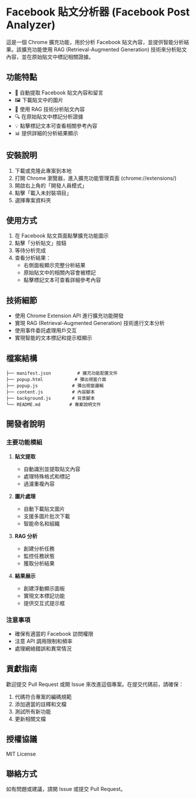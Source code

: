 # Facebook 貼文分析器 (Facebook Post Analyzer)

這是一個 Chrome 擴充功能，用於分析 Facebook 貼文內容，並提供智能分析結果。該擴充功能使用 RAG (Retrieval-Augmented Generation) 技術來分析貼文內容，並在原始貼文中標記相關證據。

## 功能特點


- 📝 自動提取 Facebook 貼文內容和留言
- 🖼️ 下載貼文中的圖片
- 🤖 使用 RAG 技術分析貼文內容
- 🔍 在原始貼文中標記分析證據
- 💡 點擊標記文本可查看相關參考內容
- 📊 提供詳細的分析結果顯示

## 安裝說明

1. 下載或克隆此專案到本地
2. 打開 Chrome 瀏覽器，進入擴充功能管理頁面 (chrome://extensions/)
3. 開啟右上角的「開發人員模式」
4. 點擊「載入未封裝項目」
5. 選擇專案資料夾

## 使用方式

1. 在 Facebook 貼文頁面點擊擴充功能圖示
2. 點擊「分析貼文」按鈕
3. 等待分析完成
4. 查看分析結果：
   - 右側面板顯示完整分析結果
   - 原始貼文中的相關內容會被標記
   - 點擊標記文本可查看詳細參考內容

## 技術細節

- 使用 Chrome Extension API 進行擴充功能開發
- 實現 RAG (Retrieval-Augmented Generation) 技術進行文本分析
- 使用事件委託處理用戶交互
- 實現智能的文本標記和提示框顯示

## 檔案結構

```
├── manifest.json          # 擴充功能配置文件
├── popup.html            # 彈出視窗介面
├── popup.js             # 彈出視窗邏輯
├── content.js           # 內容腳本
├── background.js        # 背景腳本
└── README.md           # 專案說明文件
```

## 開發者說明

### 主要功能模組

1. **貼文提取**
   - 自動識別並提取貼文內容
   - 處理特殊格式和標記
   - 過濾重複內容

2. **圖片處理**
   - 自動下載貼文圖片
   - 支援多圖片批次下載
   - 智能命名和組織

3. **RAG 分析**
   - 創建分析任務
   - 監控任務狀態
   - 獲取分析結果

4. **結果展示**
   - 創建浮動顯示面板
   - 實現文本標記功能
   - 提供交互式提示框

### 注意事項

- 確保有適當的 Facebook 訪問權限
- 注意 API 調用限制和頻率
- 處理網絡錯誤和異常情況

## 貢獻指南

歡迎提交 Pull Request 或開 Issue 來改進這個專案。在提交代碼前，請確保：

1. 代碼符合專案的編碼規範
2. 添加適當的註釋和文檔
3. 測試所有新功能
4. 更新相關文檔

## 授權協議

MIT License

## 聯絡方式

如有問題或建議，請開 Issue 或提交 Pull Request。 